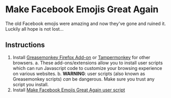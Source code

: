 # Make Facebook Emojis Great Again
The old Facebook emojis were amazing and now they've gone and ruined it. Luckily all hope is not lost...

## Instructions
1. Install [Greasemonkey Firefox Add-on](https://addons.mozilla.org/en-US/firefox/addon/greasemonkey/) or [Tampermonkey](https://tampermonkey.net/) for other browsers.
  a. These add-ons/extensions allow you to install user scripts which can run Javascript code to customize your browsing experience on various websites.
  b. **WARNING**: user scripts (also known as Greasemonkey scripts) _can_ be dangerous. Make sure you trust any script you install.
2. Install [Make Facebook Emojis Great Again user script](https://github.com/MCWoo/MakeFbEmojisGreatAgain/raw/master/make_fb_emojis_great.user.js)
